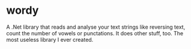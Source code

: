 # wordy
A .Net library that reads and analyse your text strings like reversing text, count the number of vowels or punctations. It does other stuff, too. The most useless library I ever created.
